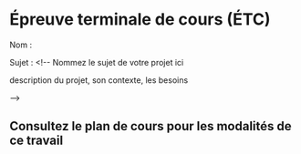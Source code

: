 # Épreuve terminale de cours (ÉTC)

Nom : <!-- Écrivez votre nom ici -->

Sujet : <!-- Nommez le sujet de votre projet ici 

description du projet, son contexte, les besoins

-->

## Consultez le plan de cours pour les modalités de ce travail